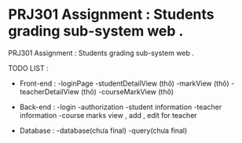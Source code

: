 # PRJ301 Assignment : Students grading sub-system web .

PRJ301 Assignment : Students grading sub-system web .

TODO LIST :
+ Front-end :
-loginPage
-studentDetailView (thô)
-markView (thô)
-teacherDetailView (thô)
-courseMarkView (thô)
+ Back-end :
-login
-authorization
-student information 
-teacher information
-course marks view , add , edit for teacher

+ Database :
-database(chưa final)
-query(chưa final)
 
